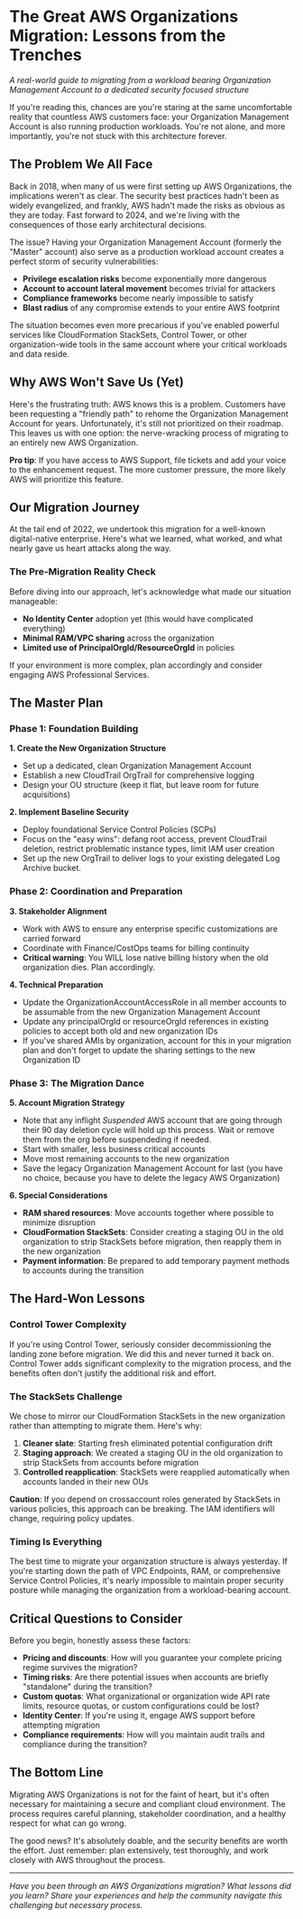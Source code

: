 # The Great AWS Organizations Migration: Lessons from the Trenches

*A real-world guide to migrating from a workload bearing Organization Management Account to a dedicated security focused structure*

If you're reading this, chances are you're staring at the same uncomfortable reality that countless AWS customers face: your Organization Management Account is also running production workloads. You're not alone, and more importantly, you're not stuck with this architecture forever.

## The Problem We All Face

Back in 2018, when many of us were first setting up AWS Organizations, the implications weren't as clear. The security best practices hadn't been as widely evangelized, and frankly, AWS hadn't made the risks as obvious as they are today. Fast forward to 2024, and we're living with the consequences of those early architectural decisions.

The issue? Having your Organization Management Account (formerly the "Master" account) also serve as a production workload account creates a perfect storm of security vulnerabilities:

- **Privilege escalation risks** become exponentially more dangerous
- **Account to account lateral movement** becomes trivial for attackers
- **Compliance frameworks** become nearly impossible to satisfy
- **Blast radius** of any compromise extends to your entire AWS footprint

The situation becomes even more precarious if you've enabled powerful services like CloudFormation StackSets, Control Tower, or other organization-wide tools in the same account where your critical workloads and data reside.

## Why AWS Won't Save Us (Yet)

Here's the frustrating truth: AWS knows this is a problem. Customers have been requesting a "friendly path" to rehome the Organization Management Account for years. Unfortunately, it's still not prioritized on their roadmap. This leaves us with one option: the nerve-wracking process of migrating to an entirely new AWS Organization.

**Pro tip**: If you have access to AWS Support, file tickets and add your voice to the enhancement request. The more customer pressure, the more likely AWS will prioritize this feature.

## Our Migration Journey

At the tail end of 2022, we undertook this migration for a well-known digital-native enterprise. Here's what we learned, what worked, and what nearly gave us heart attacks along the way.

### The Pre-Migration Reality Check

Before diving into our approach, let's acknowledge what made our situation manageable:

- **No Identity Center** adoption yet (this would have complicated everything)
- **Minimal RAM/VPC sharing** across the organization
- **Limited use of PrincipalOrgId/ResourceOrgId** in policies

If your environment is more complex, plan accordingly and consider engaging AWS Professional Services.

## The Master Plan

### Phase 1: Foundation Building

**1. Create the New Organization Structure**
- Set up a dedicated, clean Organization Management Account
- Establish a new CloudTrail OrgTrail for comprehensive logging
- Design your OU structure (keep it flat, but leave room for future acquisitions)

**2. Implement Baseline Security**
- Deploy foundational Service Control Policies (SCPs)
- Focus on the "easy wins": defang root access, prevent CloudTrail deletion, restrict problematic instance types, limit IAM user creation
- Set up the new OrgTrail to deliver logs to your existing delegated Log Archive bucket.

### Phase 2: Coordination and Preparation

**3. Stakeholder Alignment**
- Work with AWS to ensure any enterprise specific customizations are carried forward
- Coordinate with Finance/CostOps teams for billing continuity
- **Critical warning**: You WILL lose native billing history when the old organization dies. Plan accordingly.

**4. Technical Preparation**
- Update the OrganizationAccountAccessRole in all member accounts to be assumable from the new Organization Management Account
- Update any principalOrgId or resourceOrgId references in existing policies to accept both old and new organization IDs
- If you've shared AMIs by organization, account for this in your migration plan and don't forget to update the sharing settings to the new Organization ID

### Phase 3: The Migration Dance

**5. Account Migration Strategy**
- Note that any inflight *Suspended* AWS account that are going through their 90 day deletion cycle will hold up this process.  Wait or remove them from the org before suspendeding if needed.
- Start with smaller, less business critical accounts
- Move most remaining accounts to the new organization
- Save the legacy Organization Management Account for last (you have no choice, because you have to delete the legacy AWS Organization)

**6. Special Considerations**
- **RAM shared resources**: Move accounts together where possible to minimize disruption
- **CloudFormation StackSets**: Consider creating a staging OU in the old organization to strip StackSets before migration, then reapply them in the new organization
- **Payment information**: Be prepared to add temporary payment methods to accounts during the transition

## The Hard-Won Lessons

### Control Tower Complexity

If you're using Control Tower, seriously consider decommissioning the landing zone before migration. We did this and never turned it back on. Control Tower adds significant complexity to the migration process, and the benefits often don't justify the additional risk and effort.

### The StackSets Challenge

We chose to mirror our CloudFormation StackSets in the new organization rather than attempting to migrate them. Here's why:

1. **Cleaner slate**: Starting fresh eliminated potential configuration drift
2. **Staging approach**: We created a staging OU in the old organization to strip StackSets from accounts before migration
3. **Controlled reapplication**: StackSets were reapplied automatically when accounts landed in their new OUs

**Caution**: If you depend on crossaccount roles generated by StackSets in various policies, this approach can be breaking. The IAM identifiers will change, requiring policy updates.

### Timing Is Everything

The best time to migrate your organization structure is always yesterday. If you're starting down the path of VPC Endpoints, RAM, or comprehensive Service Control Policies, it's nearly impossible to maintain proper security posture while managing the organization from a workload-bearing account.

## Critical Questions to Consider

Before you begin, honestly assess these factors:

- **Pricing and discounts**: How will you guarantee your complete pricing regime survives the migration?
- **Timing risks**: Are there potential issues when accounts are briefly "standalone" during the transition?
- **Custom quotas**: What organizational or organization wide API rate limits, resource quotas, or custom configurations could be lost?
- **Identity Center**: If you're using it, engage AWS support before attempting migration
- **Compliance requirements**: How will you maintain audit trails and compliance during the transition?

## The Bottom Line

Migrating AWS Organizations is not for the faint of heart, but it's often necessary for maintaining a secure and compliant cloud environment. The process requires careful planning, stakeholder coordination, and a healthy respect for what can go wrong.

The good news? It's absolutely doable, and the security benefits are worth the effort. Just remember: plan extensively, test thoroughly, and work closely with AWS throughout the process.

---

*Have you been through an AWS Organizations migration? What lessons did you learn? Share your experiences and help the community navigate this challenging but necessary process.*
